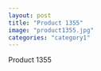 ```yaml
---
layout: post
title: "Product 1355"
image: "product1355.jpg"
categories: "category1"
---
```

Product 1355
